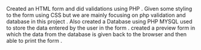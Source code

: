 Created an HTML form and did validations using PHP . 
Given some styling to the form using CSS but we are mainly focusing on php validation and database in this project . 
Also created a Database using PHP MYSQL used to store the data entered by the user in the form .
created a preview form in which the data from the database is given back to the browser and then able to print the form .
